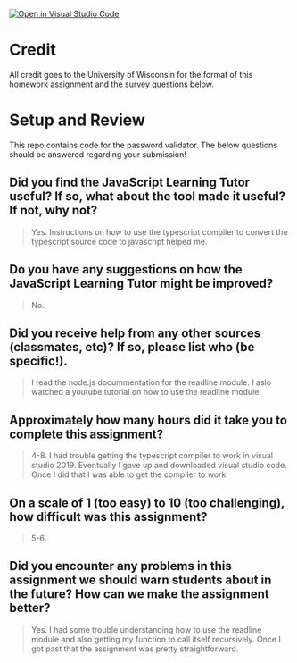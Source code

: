 [![Open in Visual Studio Code](https://classroom.github.com/assets/open-in-vscode-f059dc9a6f8d3a56e377f745f24479a46679e63a5d9fe6f495e02850cd0d8118.svg)](https://classroom.github.com/online_ide?assignment_repo_id=5472917&assignment_repo_type=AssignmentRepo)
# Credit

All credit goes to the University of Wisconsin for the format of this homework assignment and the survey questions below.

# Setup and Review

This repo contains code for the password validator. The below questions should be answered regarding your submission!

## Did you find the JavaScript Learning Tutor useful? If so, what about the tool made it useful? If not, why not?
> Yes. Instructions on how to use the typescript compiler to convert the typescript source code to javascript helped me.


## Do you have any suggestions on how the JavaScript Learning Tutor might be improved?
> No.


## Did you receive help from any other sources (classmates, etc)? If so, please list who (be specific!).
> I read the node.js docummentation for the readline module. I aslo watched a youtube tutorial on how to use the readline module.


## Approximately how many hours did it take you to complete this assignment?
> 4-8. I had trouble getting the typescript compiler to work in visual studio 2019. Eventually I gave up and downloaded visual studio code. Once I did that I was able to get the compiler to work.


## On a scale of 1 (too easy) to 10 (too challenging), how difficult was this assignment?
> 5-6.


## Did you encounter any problems in this assignment we should warn students about in the future? How can we make the assignment better?
> Yes. I had some trouble understanding how to use the readline module and also getting my function to call itself recursively. Once I got past that the assignment was pretty straightforward.

